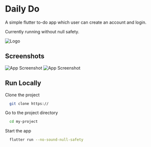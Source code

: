 # Daily Do

A simple flutter to-do app which user can create an account and login.

Currently running without null safety.

![Logo](https://s3.us-west-2.amazonaws.com/secure.notion-static.com/2a57aaa9-60ea-4761-bcac-a6efdd0a79f0/AppIcon.png?X-Amz-Algorithm=AWS4-HMAC-SHA256&X-Amz-Credential=AKIAT73L2G45O3KS52Y5%2F20210724%2Fus-west-2%2Fs3%2Faws4_request&X-Amz-Date=20210724T093020Z&X-Amz-Expires=86400&X-Amz-Signature=27bad4e6189ddf5e7e7cb0aa8deb389aab5944a4b41d937624fd6042bad8157f&X-Amz-SignedHeaders=host&response-content-disposition=filename%20%3D%22AppIcon.png%22)

## Screenshots

![App Screenshot](https://s3.us-west-2.amazonaws.com/secure.notion-static.com/f31972f6-88ba-4836-b4c8-b43d72712b74/signup_ui.png?X-Amz-Algorithm=AWS4-HMAC-SHA256&X-Amz-Credential=AKIAT73L2G45O3KS52Y5%2F20210724%2Fus-west-2%2Fs3%2Faws4_request&X-Amz-Date=20210724T093227Z&X-Amz-Expires=86400&X-Amz-Signature=e977fc54d1a6154ff40a2c2341432c2ed9982d7ff8efa6d4bddfcce4857ebf29&X-Amz-SignedHeaders=host&response-content-disposition=filename%20%3D%22signup_ui.png%22)
![App Screenshot](https://s3.us-west-2.amazonaws.com/secure.notion-static.com/a295298b-cd52-47a3-a958-ecffc4fbed5d/ui_2.png?X-Amz-Algorithm=AWS4-HMAC-SHA256&X-Amz-Credential=AKIAT73L2G45O3KS52Y5%2F20210724%2Fus-west-2%2Fs3%2Faws4_request&X-Amz-Date=20210724T093355Z&X-Amz-Expires=86400&X-Amz-Signature=98fc7746f7a4fbb38f57a735875ab08bf3ec56aa6e4789ae9b24bd59782fec2d&X-Amz-SignedHeaders=host&response-content-disposition=filename%20%3D%22ui_2.png%22)

## Run Locally

Clone the project

```bash
  git clone https://
```

Go to the project directory

```bash
  cd my-project
```

Start the app

```bash
  flutter run --no-sound-null-safety
```
